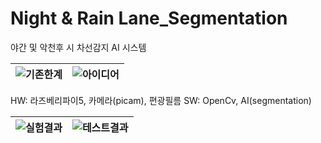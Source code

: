 # Night & Rain Lane_Segmentation
야간 및 악천후 시 차선감지 AI 시스템

![기존한계](https://github.com/user-attachments/assets/afbeddcf-9f4a-4b7b-aa4e-e9979ec06bbe) | ![아이디어](https://github.com/user-attachments/assets/455fb96a-5079-43e5-87d7-5b11186ee26c)
---|---|

HW: 라즈베리파이5,  카메라(picam), 편광필름
SW:  OpenCv, AI(segmentation)

![실험결과](https://github.com/user-attachments/assets/d079310d-5e2c-4c35-abd8-174dc4fa11b5) | ![테스트결과](https://github.com/user-attachments/assets/6cd59bf0-0dfb-47d3-9dc9-9e2668c0296a)
---|---|

